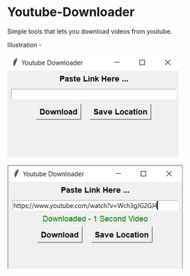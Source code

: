 # Youtube-Downloader
Simple tools that lets you download videos from youtube.

Illustration -

![](https://github.com/milannzz/Youtube-Downloader/blob/main/Images/PyDownloader.png)

![](https://github.com/milannzz/Youtube-Downloader/blob/main/Images/PyDownloader1.png)
